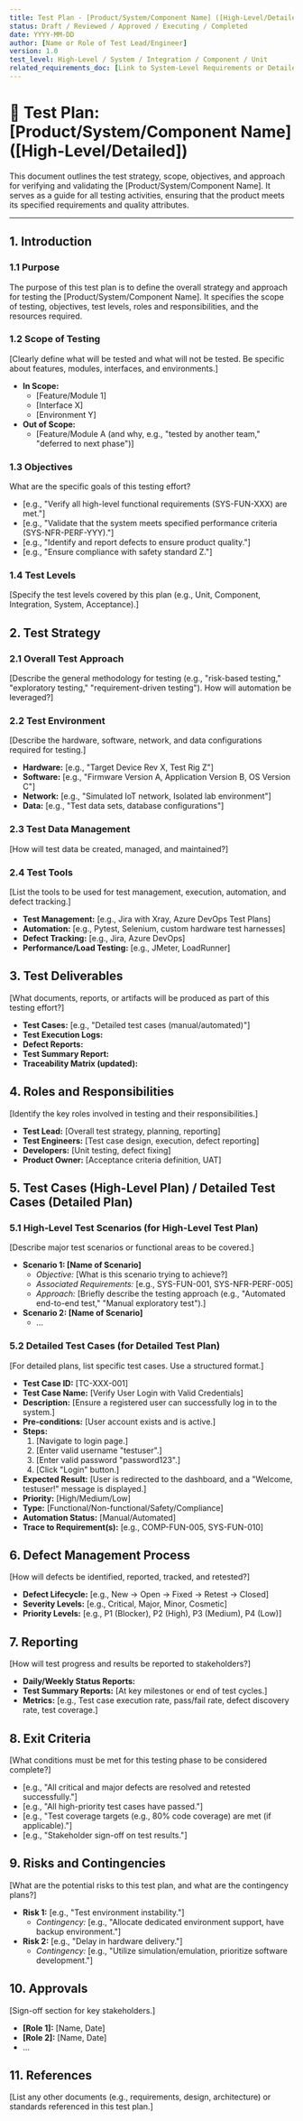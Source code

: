```yaml
---
title: Test Plan - [Product/System/Component Name] ([High-Level/Detailed])
status: Draft / Reviewed / Approved / Executing / Completed
date: YYYY-MM-DD
author: [Name or Role of Test Lead/Engineer]
version: 1.0
test_level: High-Level / System / Integration / Component / Unit
related_requirements_doc: [Link to System-Level Requirements or Detailed Requirements Doc]
---
```


# 🧪 Test Plan: [Product/System/Component Name] ([High-Level/Detailed])

This document outlines the test strategy, scope, objectives, and approach for verifying and validating the [Product/System/Component Name]. It serves as a guide for all testing activities, ensuring that the product meets its specified requirements and quality attributes.

---

## 1. Introduction

### 1.1 Purpose

The purpose of this test plan is to define the overall strategy and approach for testing the [Product/System/Component Name]. It specifies the scope of testing, objectives, test levels, roles and responsibilities, and the resources required.

### 1.2 Scope of Testing

[Clearly define what will be tested and what will not be tested. Be specific about features, modules, interfaces, and environments.]

* **In Scope:**
    * [Feature/Module 1]
    * [Interface X]
    * [Environment Y]
* **Out of Scope:**
    * [Feature/Module A (and why, e.g., "tested by another team," "deferred to next phase")]

### 1.3 Objectives

What are the specific goals of this testing effort?

* [e.g., "Verify all high-level functional requirements (SYS-FUN-XXX) are met."]
* [e.g., "Validate that the system meets specified performance criteria (SYS-NFR-PERF-YYY)."]
* [e.g., "Identify and report defects to ensure product quality."]
* [e.g., "Ensure compliance with safety standard Z."]

### 1.4 Test Levels

[Specify the test levels covered by this plan (e.g., Unit, Component, Integration, System, Acceptance).]

## 2. Test Strategy

### 2.1 Overall Test Approach

[Describe the general methodology for testing (e.g., "risk-based testing," "exploratory testing," "requirement-driven testing"). How will automation be leveraged?]

### 2.2 Test Environment

[Describe the hardware, software, network, and data configurations required for testing.]

* **Hardware:** [e.g., "Target Device Rev X, Test Rig Z"]
* **Software:** [e.g., "Firmware Version A, Application Version B, OS Version C"]
* **Network:** [e.g., "Simulated IoT network, Isolated lab environment"]
* **Data:** [e.g., "Test data sets, database configurations"]

### 2.3 Test Data Management

[How will test data be created, managed, and maintained?]

### 2.4 Test Tools

[List the tools to be used for test management, execution, automation, and defect tracking.]

* **Test Management:** [e.g., Jira with Xray, Azure DevOps Test Plans]
* **Automation:** [e.g., Pytest, Selenium, custom hardware test harnesses]
* **Defect Tracking:** [e.g., Jira, Azure DevOps]
* **Performance/Load Testing:** [e.g., JMeter, LoadRunner]

## 3. Test Deliverables

[What documents, reports, or artifacts will be produced as part of this testing effort?]

* **Test Cases:** [e.g., "Detailed test cases (manual/automated)"]
* **Test Execution Logs:**
* **Defect Reports:**
* **Test Summary Report:**
* **Traceability Matrix (updated):**

## 4. Roles and Responsibilities

[Identify the key roles involved in testing and their responsibilities.]

* **Test Lead:** [Overall test strategy, planning, reporting]
* **Test Engineers:** [Test case design, execution, defect reporting]
* **Developers:** [Unit testing, defect fixing]
* **Product Owner:** [Acceptance criteria definition, UAT]

## 5. Test Cases (High-Level Plan) / Detailed Test Cases (Detailed Plan)

### 5.1 High-Level Test Scenarios (for High-Level Test Plan)

[Describe major test scenarios or functional areas to be covered.]

* **Scenario 1: [Name of Scenario]**
    * *Objective:* [What is this scenario trying to achieve?]
    * *Associated Requirements:* [e.g., SYS-FUN-001, SYS-NFR-PERF-005]
    * *Approach:* [Briefly describe the testing approach (e.g., "Automated end-to-end test," "Manual exploratory test").]
* **Scenario 2: [Name of Scenario]**
    * ...

### 5.2 Detailed Test Cases (for Detailed Test Plan)

[For detailed plans, list specific test cases. Use a structured format.]

* **Test Case ID:** [TC-XXX-001]
* **Test Case Name:** [Verify User Login with Valid Credentials]
* **Description:** [Ensure a registered user can successfully log in to the system.]
* **Pre-conditions:** [User account exists and is active.]
* **Steps:**
    1. [Navigate to login page.]
    2. [Enter valid username "testuser".]
    3. [Enter valid password "password123".]
    4. [Click "Login" button.]
* **Expected Result:** [User is redirected to the dashboard, and a "Welcome, testuser!" message is displayed.]
* **Priority:** [High/Medium/Low]
* **Type:** [Functional/Non-functional/Safety/Compliance]
* **Automation Status:** [Manual/Automated]
* **Trace to Requirement(s):** [e.g., COMP-FUN-005, SYS-FUN-010]

## 6. Defect Management Process

[How will defects be identified, reported, tracked, and retested?]

* **Defect Lifecycle:** [e.g., New -> Open -> Fixed -> Retest -> Closed]
* **Severity Levels:** [e.g., Critical, Major, Minor, Cosmetic]
* **Priority Levels:** [e.g., P1 (Blocker), P2 (High), P3 (Medium), P4 (Low)]

## 7. Reporting

[How will test progress and results be reported to stakeholders?]

* **Daily/Weekly Status Reports:**
* **Test Summary Reports:** [At key milestones or end of test cycles.]
* **Metrics:** [e.g., Test case execution rate, pass/fail rate, defect discovery rate, test coverage.]

## 8. Exit Criteria

[What conditions must be met for this testing phase to be considered complete?]

* [e.g., "All critical and major defects are resolved and retested successfully."]
* [e.g., "All high-priority test cases have passed."]
* [e.g., "Test coverage targets (e.g., 80% code coverage) are met (if applicable)."]
* [e.g., "Stakeholder sign-off on test results."]

## 9. Risks and Contingencies

[What are the potential risks to this test plan, and what are the contingency plans?]

* **Risk 1:** [e.g., "Test environment instability."]
    * *Contingency:* [e.g., "Allocate dedicated environment support, have backup environment."]
* **Risk 2:** [e.g., "Delay in hardware delivery."]
    * *Contingency:* [e.g., "Utilize simulation/emulation, prioritize software development."]

## 10. Approvals

[Sign-off section for key stakeholders.]

* **[Role 1]:** [Name, Date]
* **[Role 2]:** [Name, Date]
* ...

## 11. References

[List any other documents (e.g., requirements, design, architecture) or standards referenced in this test plan.]
